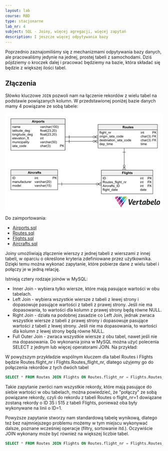 ```yaml
---
layout: lab
course: RBD
type: stacjonarne
lab_nr: 4
subject: SQL - Joiny, więcej agregacji, więcej zapytań 
description: I jeszcze więcej odpytywania bazy
---
```

Poprzednio zaznajomiliśmy się z mechanizmami odpytywania bazy danych, ale pracowaliśmy jedynie na jednej, prostej tabeli z samochodami. Dziś pójdziemy o kroczek dalej i pracować będziemy na bazie, która składać się będzie z większej ilości tabel.

## Złączenia

Słówko kluczowe ```JOIN``` pozwoli nam na łączenie rekordów z wielu tabel na podstawie powiązanych kolumn. W przedstawionej poniżej bazie danych mamy 4 powiązane ze sobą tabele:

![Airline](../assets/RBD/AirlineDB-2023-03-20_09-14.png)

Do zaimportowania:
- [Airports.sql](../assets/RBD/Airports.sql)
- [Routes.sql](../assets/RBD/Routes.sql)
- [Flights.sql](../assets/RBD/Flights.sql)
- [Aircrafts.sql](../assets/RBD/Aircrafts.sql)

Joiny umożliwiają złączenie wierszy z jednej tabeli z wierszami z innej tabeli, w oparciu o określone kryteria zdefiniowane przez użytkownika. Dzięki temu można wykonać zapytanie, które pobierze dane z wielu tabel i połączy je w jedną relację.

Istnieją cztery rodzaje joinów w MySQL:

- Inner Join - wybiera tylko wiersze, które mają pasujące wartości w obu tabelach.
- Left Join - wybiera wszystkie wiersze z tabeli z lewej strony i dopasowuje pasujące wartości z tabeli z prawej strony. Jeśli nie ma dopasowania, to wartości dla kolumn z prawej strony będą równe NULL.
- Right Join - działa na podobnej zasadzie co Left Join, jednak zwraca wszystkie wiersze z tabeli z prawej strony i dopasowuje pasujące wartości z tabeli z lewej strony. Jeśli nie ma dopasowania, to wartości dla kolumn z lewej strony będą równe NULL.
- Full Outer Join - zwraca wszystkie wiersze z obu tabel, nawet jeśli nie ma dopasowania.
Do wykonania joina w MySQL można użyć polecenia SELECT z jednym lub więcej operatorami JOIN. Na przykład:

W powyższym przykładzie wspólnym kluczem dla tabel Routes i Flights będzie Routes.flight_nr i Flights.Routes_flight_nr, dlatego użyjemy go do połączenia rekordów z tych dwóch tabel

```sql
SELECT * FROM Routes JOIN Flights ON Routes.flight_nr = Flights.Routes_flight_nr
```

Takie zapytanie zwróci nam wszystkie rekordy, które mają pasujące do siebie wartości w obu tabelach, można powiedzieć, że "połączy" ze sobą powiązane rekordy, czyli do rekordu z tabeli Routes o flight_nr=1 dowiązane zostaną rekordy o ID 35 i 515 z tabeli Flights, ponieważ oba były wykonywane na linii o ID=1.

Powyższe zapytanie stworzy nam standardową tabelę wynikową, dlatego też bez najmniejszego problemu możemy w tym miejscu wykonywać dalsze, poznane wcześniej operacje (filtry, sortowanie itd.). Oczywiście JOIN wykonany może być również na większej liczbie tabel.

```sql
SELECT * FROM Routes JOIN Flights ON Routes.flight_nr = Flights.Routes_flight_nr JOIN Aircrafts A on A.ID = Flights.Aircrafts_ID WHERE Aircrafts_ID=7;
```


